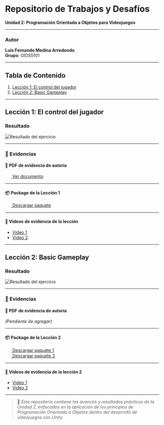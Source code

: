 # Repositorio de Trabajos y Desafíos  
**Unidad 2: Programación Orientada a Objetos para Videojuegos**

---

### Autor  
**Luis Fernando Medina Arredondo**  
**Grupo:** GIDS5101  

---

## Tabla de Contenido  
1. [Lección 1: El control del jugador](#lección-1-el-control-del-jugador)  
2. [Lección 2: Basic Gameplay](#lección-2-basic-gameplay)

---

## Lección 1: El control del jugador

### Resultado  
![Resultado del ejercicio](https://github.com/user-attachments/assets/609be90c-99b8-4364-aea5-0f88bf3ea92d)

---

### 📑 Evidencias  

#### 📄 PDF de evidencia de autoría  
[<img src="https://upload.wikimedia.org/wikipedia/commons/8/87/PDF_file_icon.svg" width="16" style="vertical-align:middle; margin-right:4px;"> Ver documento](https://drive.google.com/file/d/1CTHiYO4_TvIW9Ebwz1SCYdMr9NRFhkR3/view?usp=sharing)

---

#### 📦 Package de la Lección 1  
[<img src="https://cdn-icons-png.flaticon.com/512/5968/5968866.png" width="16" style="vertical-align:middle; margin-right:4px;"> Descargar paquete](https://drive.google.com/file/d/1Aj9De4ySk9wdu22NYSJ6wcfFZzfwieK4/view?usp=sharing)

---

#### 🎥 Videos de evidencia de la lección  
- [Video 1](https://drive.google.com/file/d/1cUSi9NswCtYYKkjRQ2ORVeuc8eHqP4JY/view?usp=sharing)  
- [Video 2](https://drive.google.com/file/d/1xcOzlqV7DsbydxYqUsIjLomgAEhgzo6i/view?usp=sharing)

---

## Lección 2: Basic Gameplay

### Resultado  
![Resultado del ejercicio](https://github.com/user-attachments/assets/b4966d0a-5f68-4299-8d46-370e6d1fb3ca)

---

### 📑 Evidencias  

#### 📄 PDF de evidencia de autoría  
*(Pendiente de agregar)*

---

#### 📦 Package de la Lección 2  
[<img src="https://cdn-icons-png.flaticon.com/512/5968/5968866.png" width="16" style="vertical-align:middle; margin-right:4px;"> Descargar paquete 1](https://drive.google.com/file/d/1XqAaq_fuhu__cyq-AG6BQ9w1TpMAVSW0/view?usp=sharing)  
[<img src="https://cdn-icons-png.flaticon.com/512/5968/5968866.png" width="16" style="vertical-align:middle; margin-right:4px;"> Descargar paquete 2](https://drive.google.com/file/d/11nZNBPmyO8PzxnoWYglXm471Icoa90NE/view?usp=sharing)

---

#### 🎥 Videos de evidencia de la lección 2  
- [Video 1](https://drive.google.com/file/d/1tuohZt6zwOmQD5b4Opv_EFSuLzww7B5o/view?usp=sharing)  
- [Video 2](https://drive.google.com/file/d/1DoYbbEwvWehnOorTAJZ72cvtMTXOzU9A/view?usp=sharing)

---

> 🧩 *Este repositorio contiene los avances y resultados prácticos de la Unidad 2, enfocados en la aplicación de los principios de Programación Orientada a Objetos dentro del desarrollo de videojuegos con Unity.*

